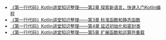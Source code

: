- [《第一行代码》Kotlin讲堂知识整理——第2章 探索新语言，快速入门Kotlin编程](https://blog.csdn.net/u014158743/article/details/114673985)
- [《第一行代码》Kotlin讲堂知识整理——第3章 标准函数和静态函数](https://blog.csdn.net/u014158743/article/details/114915451)
- [《第一行代码》Kotlin讲堂知识整理——第4章 延迟初始化和密封类](https://blog.csdn.net/u014158743/article/details/114984579)
- [《第一行代码》Kotlin讲堂知识整理——第5章 扩展函数和运算符重载](https://blog.csdn.net/u014158743/article/details/115084794)
